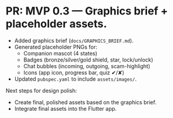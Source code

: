 # PR: MVP 0.3 — Graphics brief + placeholder assets.
- Added graphics brief (`docs/GRAPHICS_BRIEF.md`).
- Generated placeholder PNGs for:
    - Companion mascot (4 states)
    - Badges (bronze/silver/gold shield, star, lock/unlock)
    - Chat bubbles (incoming, outgoing, scam-highlight)
    - Icons (app icon, progress bar, quiz ✔/✘)
- Updated `pubspec.yaml` to include `assets/images/`.

Next steps for design polish:
- Create final, polished assets based on the graphics brief.
- Integrate final assets into the Flutter app.
